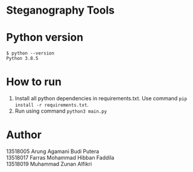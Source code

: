 # Steganography Tools

# Python version
`$ python --version`\
`Python 3.8.5`

# How to run
1. Install all python dependencies in requirements.txt. Use command `pip install -r requirements.txt`.
2. Run using command `python3 main.py`

# Author
13518005 Arung Agamani Budi Putera \
13518017 Farras Mohammad Hibban Faddila \
13518019 Muhammad Zunan Alfikri
